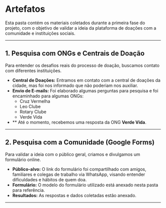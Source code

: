 # Artefatos 

Esta pasta contém os materiais coletados durante a primeira fase do projeto, com o objetivo de validar a ideia da plataforma de doações com a comunidade e instituições sociais.

---

## 1. Pesquisa com ONGs e Centrais de Doação

Para entender os desafios reais do processo de doação, buscamos contato com diferentes instituições.

* **Central de Doações:** Entramos em contato com a central de doações da cidade, mas foi nos informado que não poderiam nos auxiliar.
* **Envio de E-mails:** Foi elaborado algumas perguntas para pesquisa e foi encaminhado para algumas ONGs:
    * Cruz Vermelha
    * Leo Clube
    * Rotary Clube
    * Verde Vida
* ** Até o momento, recebemos uma resposta da ONG **Verde Vida**.

---

## 2. Pesquisa com a Comunidade (Google Forms)

Para validar a ideia com o público geral, criamos e divulgamos um formulário online.

* **Público-alvo:** O link do formulário foi compartilhado com amigos, familiares e colegas de trabalho via WhatsApp, visando entender dificuldades e hábitos de quem doa.
* **Formulário:** O modelo do formulário utilizado está anexado nesta pasta para referência.
* **Resultados:** As respostas e dados coletadas estão anexado.

---

